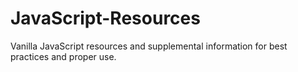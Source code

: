 # JavaScript-Resources
Vanilla JavaScript resources and supplemental information for best practices and proper use.
